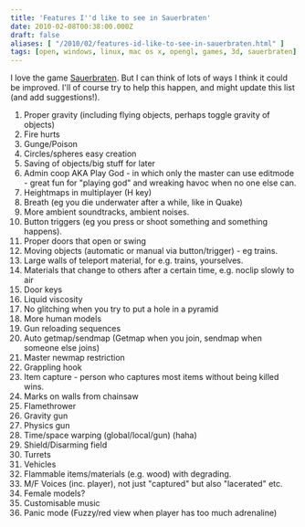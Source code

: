 ```yaml
---
title: 'Features I''d like to see in Sauerbraten'
date: 2010-02-08T00:38:00.000Z
draft: false
aliases: [ "/2010/02/features-id-like-to-see-in-sauerbraten.html" ]
tags: [open, windows, linux, mac os x, opengl, games, 3d, sauerbraten]
---
```


I love the game [Sauerbraten](http://sauerbraten.org/). But I can think of lots of ways I think it could be improved. I'll of course try to help this happen, and might update this list (and add suggestions!).

1. Proper gravity (including flying objects, perhaps toggle gravity of objects)
2. Fire hurts
3. Gunge/Poison
4. Circles/spheres easy creation
5. Saving of objects/big stuff for later
6. Admin coop AKA Play God - in which only the master can use editmode - great fun for "playing god" and wreaking havoc when no one else can.
7. Heightmaps in multiplayer (H key)
8. Breath (eg you die underwater after a while, like in Quake)
9. More ambient soundtracks, ambient noises.
10. Button triggers (eg you press or shoot something and something happens).
11. Proper doors that open or swing
12. Moving objects (automatic or manual via button/trigger) - eg trains.
13. Large walls of teleport material, for e.g. trains, yourselves.
14. Materials that change to others after a certain time, e.g. noclip slowly to air
15. Door keys
16. Liquid viscosity
17. No glitching when you try to put a hole in a pyramid
18. More human models
19. Gun reloading sequences
20. Auto getmap/sendmap (Getmap when you join, sendmap when someone else joins)
21. Master newmap restriction
22. Grappling hook
23. Item capture - person who captures most items without being killed wins.
24. Marks on walls from chainsaw
25. Flamethrower
26. Gravity gun
27. Physics gun
28. Time/space warping (global/local/gun) (haha)
29. Shield/Disarming field
30. Turrets
31. Vehicles
32. Flammable items/materials (e.g. wood) with degrading.
33. M/F Voices (inc. player), not just "captured" but also "lacerated" etc.
34. Female models?
35. Customisable music
36. Panic mode (Fuzzy/red view when player has too much adrenaline)